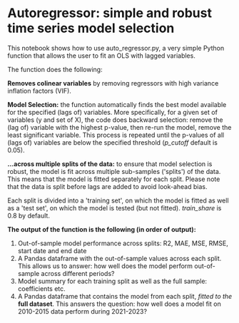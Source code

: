 # Autoregressor: simple and robust time series model selection
This notebook shows how to use auto_regressor.py, a very simple Python function that allows the user to fit an OLS with lagged variables.

The function does the following:

**Removes colinear variables** by removing regressors with high variance inflation factors (VIF).

**Model Selection:** the function automatically finds the best model available for the specified (lags of) variables. More specifically, for a given set of variables (y and set of X), the code does backward selection: remove the (lag of) variable with the highest p-value, then re-run the model, remove the least significant variable. This process is repeated until the p-values of all (lags of) variables are below the specified threshold (*p_cutoff* default is 0.05).

**...across multiple splits of the data:** to ensure that model selection is robust, the model is fit across multiple sub-samples ('splits') of the data. This means that the model is fitted separately for each split. Please note that the data is split before lags are added to avoid look-ahead bias.

Each split is divided into a 'training set', on which the model is fitted as well as a 'test set', on which the model is tested (but not fitted). *train_share* is 0.8 by default.

**The output of the function is the following (in order of output):**
1. Out-of-sample model performance across splits: R2, MAE, MSE, RMSE, start date and end date
2. A Pandas dataframe with the out-of-sample values across each split. This allows us to answer: how well does the model perform out-of-sample across different periods?
3. Model summary for each training split as well as the full sample: coefficients etc.
4. A Pandas dataframe that contains the model from each split, *fitted to the* **full dataset**. This answers the question: how well does a model fit on 2010-2015 data perform during 2021-2023?
